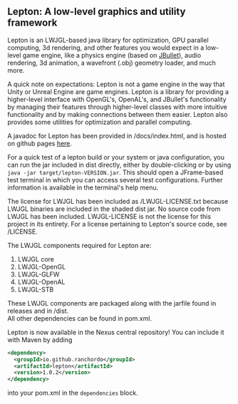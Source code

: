 ## Lepton: A low-level graphics and utility framework  
Lepton is an LWJGL-based java library for optimization, GPU parallel computing, 3d rendering, and other features you would expect in a low-level game engine, like a physics engine (based on [JBullet](http://jbullet.advel.cz)), audio rendering, 3d animation, a wavefront (.obj) geometry loader, and much more.  
  
A quick note on expectations: Lepton is not a game engine in the way that Unity or Unreal Engine are game engines. Lepton is a library for providing a higher-level interface with OpenGL's, OpenAL's, and JBullet's functionality by managing their features through higher-level classes with more intuitive functionality and by making connections between them easier. Lepton also provides some utilities for optimization and parallel computing.  
  
A javadoc for Lepton has been provided in /docs/index.html, and is hosted on github pages [here](https://ranchordo.github.io/lepton/).  
  
For a quick test of a lepton build or your system or java configuration, you can run the jar included in dist directly, either by double-clicking or by using `java -jar target/lepton-VERSION.jar`. This should open a JFrame-based test terminal in which you can access several test configurations. Further information is available in the terminal's help menu.  
  
The license for LWJGL has been included as /LWJGL-LICENSE.txt because LWJGL binaries are included in the shaded dist jar. No source code from LWJGL has been included. LWJGL-LICENSE is not the license for this project in its entirety. For a license pertaining to Lepton's source code, see /LICENSE.  
  
The LWJGL components required for Lepton are:  
1. LWJGL core  
2. LWJGL-OpenGL  
3. LWJGL-GLFW  
4. LWJGL-OpenAL  
5. LWJGL-STB  
  
These LWJGL components are packaged along with the jarfile found in releases and in /dist.  
All other dependencies can be found in pom.xml.  
  
Lepton is now available in the Nexus central repository! You can include it with Maven by adding  
```xml
<dependency>
  <groupId>io.github.ranchordo</groupId>
  <artifactId>lepton</artifactId>
  <version>1.0.2</version>
</dependency>
```
into your pom.xml in the `dependencies` block.
